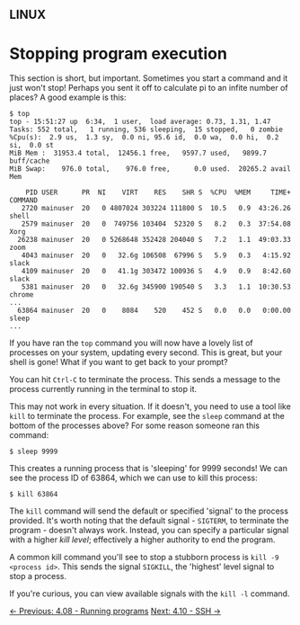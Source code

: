 ## LINUX

# Stopping program execution

This section
 is short, but important. Sometimes you start a command and it just
won't stop! Perhaps you sent it off to calculate pi to an infite number
of places? A good example is this:

```console
$ top
top - 15:51:27 up  6:34,  1 user,  load average: 0.73, 1.31, 1.47
Tasks: 552 total,   1 running, 536 sleeping,  15 stopped,   0 zombie
%Cpu(s):  2.9 us,  1.3 sy,  0.0 ni, 95.6 id,  0.0 wa,  0.0 hi,  0.2 si,  0.0 st
MiB Mem :  31953.4 total,  12456.1 free,   9597.7 used,   9899.7 buff/cache
MiB Swap:    976.0 total,    976.0 free,      0.0 used.  20265.2 avail Mem

    PID USER      PR  NI    VIRT    RES    SHR S  %CPU  %MEM     TIME+ COMMAND
   2720 mainuser  20   0 4807024 303224 111800 S  10.5   0.9  43:26.26 shell
   2579 mainuser  20   0  749756 103404  52320 S   8.2   0.3  37:54.08 Xorg
  26238 mainuser  20   0 5268648 352428 204040 S   7.2   1.1  49:03.33 zoom
   4043 mainuser  20   0   32.6g 106508  67996 S   5.9   0.3   4:15.92 slack
   4109 mainuser  20   0   41.1g 303472 100936 S   4.9   0.9   8:42.60 slack
   5381 mainuser  20   0   32.6g 345900 190540 S   3.3   1.1  10:30.53 chrome
...
  63864 mainuser  20   0    8084    520    452 S   0.0   0.0   0:00.00 sleep
...
```

If you have ran the `top` command you will now have a
lovely list of processes on your system, updating every second. This is
great, but your shell is gone! What if you want to get back to your
prompt?

You can hit `Ctrl-C` to terminate the process. This sends a message to the process currently running in the terminal to stop it.

This may not work in every situation. If it doesn't, you need to use a tool like `kill` to terminate the process. For example, see the `sleep` command at the bottom of the processes above? For some reason someone ran this command:

```console
$ sleep 9999
```

This creates a running process that is 'sleeping' for 9999 seconds!
We can see the process ID of 63864, which we can use to kill this
process:

```console
$ kill 63864
```

The `kill` command will send the default or specified 'signal' to the process provided. It's worth noting that the default signal - `SIGTERM`, to terminate the program - doesn't always work. Instead, you can specify a particular signal with a higher *kill level*; effectively a higher authority to end the program.

A common kill command you'll see to stop a stubborn process is `kill -9 <process id>`. This sends the signal `SIGKILL`, the 'highest' level signal to stop a process.

If you're curious, you can view available signals with the `kill -l` command.

[← Previous: 4.08 - Running programs](https://play.cyberstart.com/field-manual/8fbdb7fe-d7eb-11eb-8381-0242ac140009)
[Next: 4.10 - SSH →](https://play.cyberstart.com/field-manual/8fbfeb14-d7eb-11eb-926e-0242ac140009)
